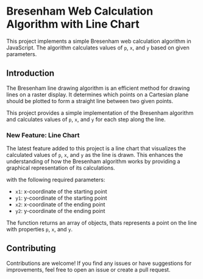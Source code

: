 # Bresenham Web Calculation Algorithm with Line Chart

This project implements a simple Bresenham web calculation algorithm in JavaScript. The algorithm calculates values of `p`, `x`, and `y` based on given parameters.

## Introduction

The Bresenham line drawing algorithm is an efficient method for drawing lines on a raster display. It determines which points on a Cartesian plane should be plotted to form a straight line between two given points.

This project provides a simple implementation of the Bresenham algorithm and calculates values of `p`, `x`, and `y` for each step along the line.

### New Feature: Line Chart

The latest feature added to this project is a line chart that visualizes the calculated values of `p`, `x`, and `y` as the line is drawn. This enhances the understanding of how the Bresenham algorithm works by providing a graphical representation of its calculations.

with the following required parameters:

- `x1`: x-coordinate of the starting point
- `y1`: y-coordinate of the starting point
- `x2`: x-coordinate of the ending point
- `y2`: y-coordinate of the ending point

The function returns an array of objects, thats represents a point on the line with properties `p`, `x`, and `y`. 

## Contributing

Contributions are welcome! If you find any issues or have suggestions for improvements, feel free to open an issue or create a pull request.

